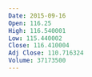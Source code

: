 ```yaml
---
Date: 2015-09-16
Open: 116.25
High: 116.540001
Low: 115.440002
Close: 116.410004
Adj Close: 110.716324
Volume: 37173500
---
```

